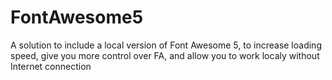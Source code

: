# FontAwesome5
A solution to include a local version of Font Awesome 5, to increase loading speed, give you more control over FA, and allow you to work localy without Internet connection
